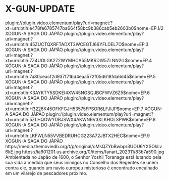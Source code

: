 # X-GUN-UPDATE


<item>
<title>[COLOR silver][B] XÓGUN- A SAGA DO JÁPÃO 1º TEMPORADA [/COLOR][/B][COLOR yellow]  FULL HD  [B][/COLOR][/B]</title>
<link>plugin://plugin.video.elementum/play?uri=magnet:?xt=urn:btih:e478fe6785747ba664f58bc9b386cab5eb2603b0$nome=EP.1/2 XÓGUN-A SAGA DO JÁPÃO</link>
<link>plugin://plugin.video.elementum/play?uri=magnet:?xt=urn:btih:45ZUCTQXRFTADXT3WCEGTJ66YFLDEL7O$nome=EP.3 XÓGUN-A SAGA DO JÁPÃO</link>
<link>plugin://plugin.video.elementum/play?uri=magnet:?xt=urn:btih:7Z4UGLGK272WYMHCA55MKRDW5ZLNN2IL$nome=EP.4 XÓGUN-A SAGA DO JÁPÃO</link>
<link>plugin://plugin.video.elementum/play?uri=magnet:?xt=urn:btih:7a80ceacf2d937f71bd4eaa572f05d618fda6d45$nome=EP.5 XÓGUN-A SAGA DO JÁPÃO</link>
<link>plugin://plugin.video.elementum/play?uri=magnet:?xt=urn:btih:K3AYKTY5SDKEI4XW45NGSQJBCFWVZ6Z5$nome=EP.6 XÓGUN-A SAGA DO JÁPÃO</link>
<link>plugin://plugin.video.elementum/play?uri=magnet:?xt=urn:btih:H3226K45OFKFGJH53575FPSOR6LFJIJP$nome=EP.7 XÓGUN-A SAGA DO JÁPÃO</link>
<link>plugin://plugin.video.elementum/play?uri=magnet:?xt=urn:btih:5ZLHQOWYDBJSWX4AKWNRV3XLKHOLSPWK$nome=EP.8 XÓGUN-A SAGA DO JÁPÃO</link>
<link>plugin://plugin.video.elementum/play?uri=magnet:?xt=urn:btih:LKFWLN55VVBEDRUHCG223A72JBTX2HEC$nome=EP.9 XÓGUN-A SAGA DO JÁPÃO</link>
<thumbnail>https://media.themoviedb.org/t/p/original/oMsQZYbBwbpr3UOU6YXSOkLv6kE.jpg</thumbnail>
<fanart>https://ia601201.us.archive.org/0/items/fanart_202311/83b7a590.jpg</fanart>
<info>Ambientada no Japão de 1600, o Senhor Yoshii Toranaga está lutando pela sua vida à medida que seus inimigos no Conselho dos Regentes se unem contra ele, quando um navio europeu misterioso é encontrado encalhado em um vilarejo de pescadores próximo.</info>
</item>
